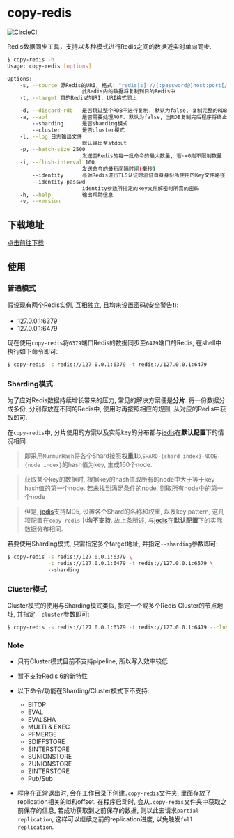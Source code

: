 # copy-redis

[![CircleCI](https://circleci.com/gh/maplestoria/copy-redis.svg?style=svg)](https://circleci.com/gh/maplestoria/copy-redis)

Redis数据同步工具，支持以多种模式进行Redis之间的数据近实时单向同步.

```bash
$ copy-redis -h
Usage: copy-redis [options]

Options:
    -s, --source 源Redis的URI, 格式: "redis[s]://[:password@]host:port[/#insecure]"
                        此Redis内的数据将复制到目的Redis中
    -t, --target 目的Redis的URI, URI格式同上

    -d, --discard-rdb   是否跳过整个RDB不进行复制. 默认为false, 复制完整的RDB
    -a, --aof           是否需要处理AOF. 默认为false, 当RDB复制完后程序将终止
        --sharding      是否sharding模式
        --cluster       是否cluster模式
    -l, --log 日志输出文件
                        默认输出至stdout
    -p, --batch-size 2500
                        发送至Redis的每一批命令的最大数量, 若<=0则不限制数量
    -i, --flush-interval 100
                        发送命令的最短间隔时间(毫秒)
        --identity      与源Redis进行TLS认证时验证自身身份所使用的Key文件路径
        --identity-passwd
                        identity参数所指定的key文件解密时所需的密码
    -h, --help          输出帮助信息
    -v, --version
```

## 下载地址

[点击前往下载](https://github.com/maplestoria/copy-redis/releases/latest)

## 使用

### 普通模式

假设现有两个Redis实例, 互相独立, 且均未设置密码(安全警告:heavy_exclamation_mark:):

- 127.0.0.1:6379
- 127.0.0.1:6479

现在使用`copy-redis`将`6379`端口Redis的数据同步至`6479`端口的Redis, 在shell中执行如下命令即可:

```bash
$ copy-redis -s redis://127.0.0.1:6379 -t redis://127.0.0.1:6479
```

### Sharding模式

为了应对Redis数据持续增长带来的压力, 常见的解决方案便是**分片**. 将一份数据分成多份, 分别存放在不同的Redis中, 使用时再按照相应的规则, 从对应的Redis中获取即可.

在`copy-redis`中, 分片使用的方案以及实际key的分布都与[jedis](https://github.com/xetorthio/jedis)在**默认配置**下的情况相同.

> 即采用`MurmurHash`将各个Shard按照**权重1**以`SHARD-{shard index}-NODE-{node index}`的hash值为key, 生成160个node.

> 获取某个key的数据时, 根据key的hash值取所有的node中大于等于key hash值的第一个node. 若未找到满足条件的node, 则取所有node中的第一个node

> 但是, [jedis](https://github.com/xetorthio/jedis)支持MD5, 设置各个Shard的名称和权重, 以及key pattern, 这几项配置在`copy-redis`中**均不支持**. 故上条所述, 与[jedis](https://github.com/xetorthio/jedis)在**默认配置**下的实际数据分布相同.

若要使用Sharding模式, 只需指定多个target地址, 并指定`--sharding`参数即可:

```bash
$ copy-redis -s redis://127.0.0.1:6379 \
             -t redis://127.0.0.1:6479 -t redis://127.0.0.1:6579 \ 
             --sharding
```

### Cluster模式

Cluster模式的使用与Sharding模式类似, 指定一个或多个Redis Cluster的节点地址, 并指定`--cluster`参数即可:

```bash
$ copy-redis -s redis://127.0.0.1:6379 -t redis://127.0.0.1:6479 --cluster
```

### Note

- 只有Cluster模式目前不支持pipeline, 所以写入效率较低

- 暂不支持Redis 6的新特性

- 以下命令/功能在Sharding/Cluster模式下不支持:
    - BITOP
    - EVAL
    - EVALSHA
    - MULTI & EXEC
    - PFMERGE
    - SDIFFSTORE
    - SINTERSTORE
    - SUNIONSTORE
    - ZUNIONSTORE
    - ZINTERSTORE
    - Pub/Sub
    
- 程序在正常退出时, 会在工作目录下创建`.copy-redis`文件夹, 里面存放了replication相关的id和offset.
 在程序启动时, 会从`.copy-redis`文件夹中获取之前保存的信息, 若成功获取到之前保存的数据, 则以此去请求`partial replication`,
 这样可以继续之前的replication进度, 以免触发`full replication`. 